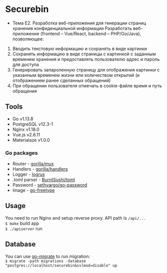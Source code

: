 # Securebin

- Тема Е2. Разработка веб-приложения для генерации страниц хранения конфиденциальной информации
  Разработать веб-приложение (frontend – Vue/React, backend – PHP/Go/Java), позволяющее:

1. Вводить текстовую информацию и сохранять в виде картинки
2. Сохранять информацию в виде страницы с картинкой с заданным временем хранения и предоставлять пользователю адрес и пароль для доступа
3. Генерировать запароленную страницу для отображения картинки с указанным временем жизни или количеством открытий (и отображением ранее сделанных обращений)
4. При обращении пользователя отмечать в cookie-файле время и путь обращения

## Tools

- Go v1.13.8
- PostgreSQL v12.3-1
- Nginx v1.18.0
- Vue.js v2.6.11
- Materialaze v1.0.0

### Go packages

- Router - [gorilla/mux](https://github.com/gorilla/mux)
- Handlers - [gorilla/handlers](https://github.com/gorilla/handlers)
- Logger - [logrus](https://github.com/sirupsen/logrus)
- _.toml_ parser - [BurntSushi/toml](https://github.com/BurntSushi/toml)
- Password - [sethvargo/go-password](https://github.com/sethvargo/go-password/password)
- Image - [go-freetype](https://github.com/golang/freetype)

## Usage

You need to run Nginx and setup reverse proxy. API path is `/api/...`<br/>
`$ make` build app<br/>
`$ ./apiserver` run

## Database

You can use [go-migrate](https://github.com/golang-migrate/migrate) to run migration:<br/>
`$ migrate -path migrations -database "postgres://localhost/securebin&sslmod=disable" up`

